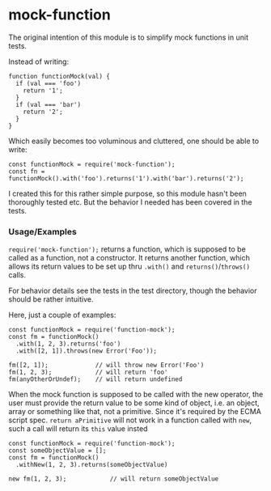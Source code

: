 # mock-function

The original intention of this module is to simplify mock functions in unit
tests.

Instead of writing:

    function functionMock(val) {
      if (val === 'foo')
        return '1';
      }
      if (val === 'bar')
        return '2';
      }
    }

Which easily becomes too voluminous and cluttered, one should be able to write:

    const functionMock = require('mock-function');
    const fn = functionMock().with('foo').returns('1').with('bar').returns('2');

I created this for this rather simple purpose, so this module hasn't been
thoroughly tested etc. But the behavior I needed has been covered in the tests.

### Usage/Examples

`require('mock-function');` returns a function, which is supposed to be called
as a function, not a constructor. It returns another function, which allows its
return values to be set up thru `.with()` and `returns()`/`throws()` calls.

For behavior details see the tests in the test directory, though the behavior
should be rather intuitive.

Here, just a couple of examples:

    const functionMock = require('function-mock');
    const fm = functionMock()
      .with(1, 2, 3).returns('foo')
      .with([2, 1]).throws(new Error('Foo'));

    fm([2, 1]);             // will throw new Error('Foo')
    fm(1, 2, 3);            // will return 'foo'
    fm(anyOtherOrUndef);    // will return undefined

When the mock function is supposed to be called with the new operator, the user
must provide the return value to be some kind of object, i.e. an object, array
or something like that, not a primitive.  Since it's required by the ECMA
script spec. `return aPrimitive` will not work in a function called with `new`,
such a call will return its `this` value insted

    const functionMock = require('function-mock');
    const someObjectValue = [];
    const fm = functionMock()
      .withNew(1, 2, 3).returns(someObjectValue)

    new fm(1, 2, 3);            // will return someObjectValue
